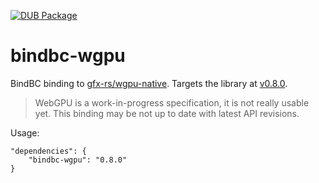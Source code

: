 [![DUB Package](https://img.shields.io/dub/v/bindbc-wgpu.svg)](https://code.dlang.org/packages/bindbc-wgpu)

# bindbc-wgpu
BindBC binding to [gfx-rs/wgpu-native](https://github.com/gfx-rs/wgpu-native). Targets the library at [v0.8.0](https://github.com/gfx-rs/wgpu-native/releases/tag/v0.8.0.2).

> WebGPU is a work-in-progress specification, it is not really usable yet. This binding may be not up to date with latest API revisions.

Usage:
```
"dependencies": {
    "bindbc-wgpu": "0.8.0"
}
```
